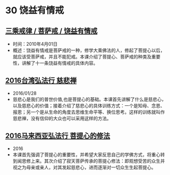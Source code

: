 # 30 饶益有情戒

## [三乘戒律 / 菩萨戒 / 饶益有情戒](https://www.fohuifayu.com/index.php/huideng-jiangtang/sancheng-jielv/pusa-jie/469-l10003)

- 时间：2010年4月01日
- 概述：饶益有情戒是菩萨戒的一种，修学大乘佛法的人，修起了菩提心以后，就应该受菩萨戒，并且不能犯戒。本课介绍了菩提心、菩萨戒的种类及重要性，讲解了十一条饶益有情戒的具体内容。

## [2016台湾弘法行 慈悲禅](https://www.fohuifayu.com/index.php/huideng-jiangtang/huanqiu-xilie/taiwan-diqu/1157-l16028)

- 2016/01/28
- 慈悲心是我们的普世价值,也是菩提心的基础。本课首先讲解了什么是慈悲心，以及慈悲心的价值；接着介绍了慈悲心的具体训练方式：一个是知母、念恩、报恩；另一个是从生命的角度去思维生命平等、换位思考。这样的训练就叫作慈悲禅，没有信仰的大众也可以采用这样的方法。

## [2016马来西亚弘法行 菩提心的修法](https://www.fohuifayu.com/index.php/huideng-jiangtang/huanqiu-xilie/malai-xiya/1113-l16018)

- 2016
- 本课首先强调了菩提心的重要性，并希望大家反思自己的学佛方式，将重心转到闻思修上来。其次介绍了寂天菩萨传承的菩提心修法：即观想受苦的众生并视之为母亲或亲人，对其发起慈悲心，进而逐渐对一切众生生起菩提心。